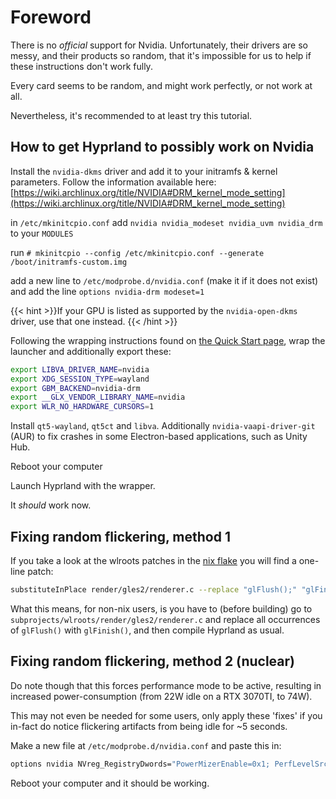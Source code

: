 # Foreword

There is no _official_ support for Nvidia. Unfortunately, their drivers are so
messy, and their products so random, that it's impossible for us to help if
these instructions don't work fully.

Every card seems to be random, and might work perfectly, or not work at all.

Nevertheless, it's recommended to at least try this tutorial.

## How to get Hyprland to possibly work on Nvidia

Install the `nvidia-dkms` driver and add it to your initramfs & kernel
parameters. Follow the information available here:
[https://wiki.archlinux.org/title/NVIDIA#DRM_kernel_mode_setting](https://wiki.archlinux.org/title/NVIDIA#DRM_kernel_mode_setting)

in `/etc/mkinitcpio.conf` add `nvidia nvidia_modeset nvidia_uvm nvidia_drm` to your `MODULES`

run `# mkinitcpio --config /etc/mkinitcpio.conf --generate /boot/initramfs-custom.img`

add a new line to `/etc/modprobe.d/nvidia.conf` (make it if it does not exist) and add the line `options nvidia-drm modeset=1`

{{< hint >}}If your GPU is listed as supported by the `nvidia-open-dkms` driver,
use that one instead.
{{< /hint >}}

Following the wrapping instructions found on
[the Quick Start page](../Getting-Started/Quick-start#wrapping-the-launcher-recommended),
wrap the launcher and additionally export these:

```sh
export LIBVA_DRIVER_NAME=nvidia
export XDG_SESSION_TYPE=wayland
export GBM_BACKEND=nvidia-drm
export __GLX_VENDOR_LIBRARY_NAME=nvidia
export WLR_NO_HARDWARE_CURSORS=1
```

Install `qt5-wayland`, `qt5ct` and `libva`. Additionally
`nvidia-vaapi-driver-git` (AUR) to fix crashes in some Electron-based
applications, such as Unity Hub.

Reboot your computer

Launch Hyprland with the wrapper.

It _should_ work now.

## Fixing random flickering, method 1

If you take a look at the wlroots patches in the [nix flake](https://github.com/hyprwm/Hyprland/blob/main/nix/wlroots.nix)
you will find a one-line patch:

```sh
substituteInPlace render/gles2/renderer.c --replace "glFlush();" "glFinish();"
```

What this means, for non-nix users, is you have to (before building) go to
`subprojects/wlroots/render/gles2/renderer.c` and replace all occurrences of `glFlush()`
with `glFinish()`, and then compile Hyprland as usual.

## Fixing random flickering, method 2 (nuclear)

Do note though that this forces performance mode to be active, resulting in
increased power-consumption (from 22W idle on a RTX 3070TI, to 74W).

This may not even be needed for some users, only apply these 'fixes' if you
in-fact do notice flickering artifacts from being idle for ~5 seconds.

Make a new file at `/etc/modprobe.d/nvidia.conf` and paste this in:

```sh
options nvidia NVreg_RegistryDwords="PowerMizerEnable=0x1; PerfLevelSrc=0x2222; PowerMizerLevel=0x3; PowerMizerDefault=0x3; PowerMizerDefaultAC=0x3"
```

Reboot your computer and it should be working.
